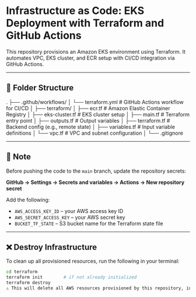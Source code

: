 # Infrastructure as Code: EKS Deployment with Terraform and GitHub Actions

This repository provisions an Amazon EKS environment using Terraform. It automates VPC, EKS cluster, and ECR setup with CI/CD integration via GitHub Actions.

---

## 📁 Folder Structure

.
├── .github/workflows/
│ └── terraform.yml # GitHub Actions workflow for CI/CD
│
├── terraform/
│ ├── ecr.tf # Amazon Elastic Container Registry
│ ├── eks-cluster.tf # EKS cluster setup
│ ├── main.tf # Terraform entry point
│ ├── outputs.tf # Output variables
│ ├── terraform.tf # Backend config (e.g., remote state)
│ ├── variables.tf # Input variable definitions
│ └── vpc.tf # VPC and subnet configuration
│
└── .gitignore


---

## 🔐 Note

Before pushing the code to the `main` branch, update the repository secrets:

**GitHub → Settings → Secrets and variables → Actions → New repository secret**

Add the following:

- `AWS_ACCESS_KEY_ID` – your AWS access key ID  
- `AWS_SECRET_ACCESS_KEY` – your AWS secret key  
- `BUCKET_TF_STATE` – S3 bucket name for the Terraform state file  

---

## ❌ Destroy Infrastructure

To clean up all provisioned resources, run the following in your terminal:

```bash
cd terraform
terraform init        # if not already initialized
terraform destroy
⚠️ This will delete all AWS resources provisioned by this repository, including EKS, ECR, and VPC components.
